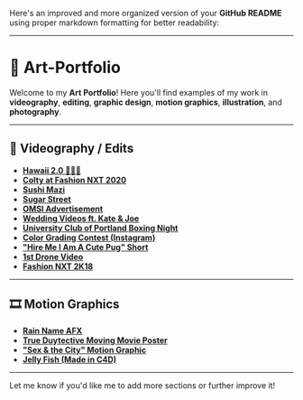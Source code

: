 Here's an improved and more organized version of your **GitHub README** using proper markdown formatting for better readability:

---

# 🎨 Art-Portfolio

Welcome to my **Art Portfolio**! Here you'll find examples of my work in **videography**, **editing**, **graphic design**, **motion graphics**, **illustration**, and **photography**.

---

## 🎥 Videography / Edits

- [**Hawaii 2.0 🌺🌴🤙**](https://youtu.be/4wq28H_aIQk)  
- [**Colty at Fashion NXT 2020**](https://youtu.be/KVc6wtPUZNY)  
- [**Sushi Mazi**](https://youtu.be/K1xFrcRY_Uo)  
- [**Sugar Street**](https://youtu.be/yE9MsuXJkXs)  
- [**OMSI Advertisement**](https://youtu.be/Mm-QtD_Dops)  
- [**Wedding Videos ft. Kate & Joe**](https://youtu.be/exHf-2O2mF4)  
- [**University Club of Portland Boxing Night**](https://youtu.be/ZOfwYqSGlqo)  
- [**Color Grading Contest (Instagram)**](https://youtube.com/shorts/f2jLWXVXay4)  
- [**"Hire Me I Am A Cute Pug" Short**](https://youtu.be/Rah6su9oV90)  
- [**1st Drone Video**](https://youtu.be/YEHEWknutJY)  
- [**Fashion NXT 2K18**](https://youtu.be/w0z0zdHA63E)  

---

## 🎞️ Motion Graphics

- [**Rain Name AFX**](https://youtu.be/iWUoEF_-wY8)  
- [**True Duytective Moving Movie Poster**](https://youtu.be/dVeozG2mz7o)  
- [**"Sex & the City" Motion Graphic**](https://youtu.be/uoOHeW8Jopk)  
- [**Jelly Fish (Made in C4D)**](https://youtu.be/Pf8ofIPpmMw)  

---

Let me know if you'd like me to add more sections or further improve it!
